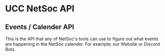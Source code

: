 # UCC NetSoc API

## Events / Calender API
This is the API that any of NetSoc's tools can use to figure out what events are happening in the NetSoc calender. For example; our Website or Discord Bots.